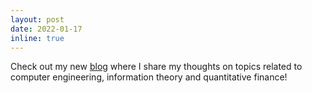 ```yaml
---
layout: post
date: 2022-01-17
inline: true
---
```


Check out my new [blog](./blog) where I share my thoughts on topics related to computer engineering, information theory and quantitative finance!
